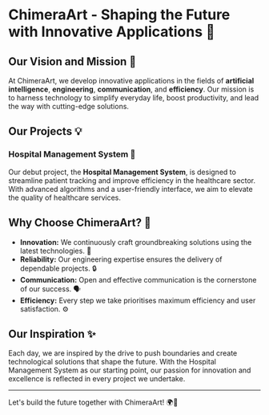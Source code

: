 # ChimeraArt - Shaping the Future with Innovative Applications 🚀

## Our Vision and Mission 🌟
At ChimeraArt, we develop innovative applications in the fields of **artificial intelligence**, **engineering**, **communication**, and **efficiency**. Our mission is to harness technology to simplify everyday life, boost productivity, and lead the way with cutting-edge solutions.

## Our Projects 💡

### Hospital Management System 🏥
Our debut project, the **Hospital Management System**, is designed to streamline patient tracking and improve efficiency in the healthcare sector. With advanced algorithms and a user-friendly interface, we aim to elevate the quality of healthcare services.

## Why Choose ChimeraArt? 🤝
- **Innovation:** We continuously craft groundbreaking solutions using the latest technologies. 🔄
- **Reliability:** Our engineering expertise ensures the delivery of dependable projects. 🔒
- **Communication:** Open and effective communication is the cornerstone of our success. 🗣️
- **Efficiency:** Every step we take prioritises maximum efficiency and user satisfaction. ⚙️

## Our Inspiration ✨
Each day, we are inspired by the drive to push boundaries and create technological solutions that shape the future. With the Hospital Management System as our starting point, our passion for innovation and excellence is reflected in every project we undertake.

---

Let's build the future together with ChimeraArt! 🌍💼

